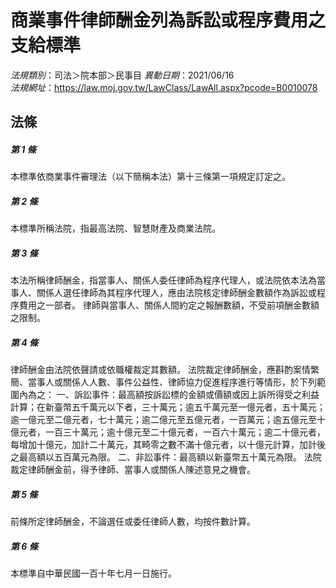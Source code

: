 # 商業事件律師酬金列為訴訟或程序費用之支給標準

*法規類別*：司法＞院本部＞民事目
*異動日期*：2021/06/16  
*法規網址*：https://law.moj.gov.tw/LawClass/LawAll.aspx?pcode=B0010078



## 法條
##### 第 1 條
本標準依商業事件審理法（以下簡稱本法）第十三條第一項規定訂定之。

##### 第 2 條
本標準所稱法院，指最高法院、智慧財產及商業法院。

##### 第 3 條
本法所稱律師酬金，指當事人、關係人委任律師為程序代理人，或法院依本法為當事人、關係人選任律師為其程序代理人，應由法院核定律師酬金數額作為訴訟或程序費用之一部者。
律師與當事人、關係人間約定之報酬數額，不受前項酬金數額之限制。

##### 第 4 條
律師酬金由法院依聲請或依職權裁定其數額。
法院裁定律師酬金，應斟酌案情繁簡、當事人或關係人人數、事件公益性、律師協力促進程序進行等情形，於下列範圍內為之：
一、訴訟事件：最高額按訴訟標的金額或價額或因上訴所得受之利益計算；在新臺幣五千萬元以下者，三十萬元；逾五千萬元至一億元者，五十萬元；逾一億元至二億元者，七十萬元；逾二億元至五億元者，一百萬元；逾五億元至十億元者，一百三十萬元；逾十億元至二十億元者，一百六十萬元；逾二十億元者，每增加十億元，加計二十萬元，其畸零之數不滿十億元者，以十億元計算，加計後之最高額以五百萬元為限。
二、非訟事件：最高額以新臺幣五十萬元為限。
法院裁定律師酬金前，得予律師、當事人或關係人陳述意見之機會。

##### 第 5 條
前條所定律師酬金，不論選任或委任律師人數，均按件數計算。

##### 第 6 條
本標準自中華民國一百十年七月一日施行。


